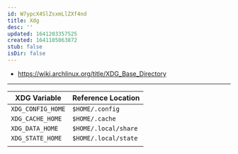 ```yaml
---
id: W7ypcX4SlZsxmLlZXf4nd
title: Xdg
desc: ''
updated: 1641203357525
created: 1641105063872
stub: false
isDir: false
---
```


- <https://wiki.archlinux.org/title/XDG_Base_Directory>

---

| XDG Variable      | Reference Location   |
| ----------------- | -------------------- |
| `XDG_CONFIG_HOME` | `$HOME/.config`      |
| `XDG_CACHE_HOME`  | `$HOME/.cache`       |
| `XDG_DATA_HOME`   | `$HOME/.local/share` |
| `XDG_STATE_HOME`  | `$HOME/.local/state` |
|                   |                      |
